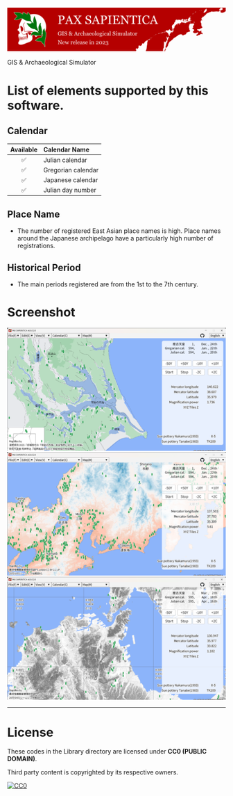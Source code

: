 ![PAX SAPIENTICA Logo](./Image/Logo/TitleBanner.svg)

GIS & Archaeological Simulator

# List of elements supported by this software.

## Calendar

|Available|Calendar Name|
|:---:|:---|
|✅|Julian calendar|
|✅|Gregorian calendar|
|✅|Japanese calendar|
|✅|Julian day number|

## Place Name
- The number of registered East Asian place names is high. Place names around the Japanese archipelago have a particularly high number of registrations.

## Historical Period
- The main periods registered are from the 1st to the 7th century.

# Screenshot
![Screenshot](./Image/Screenshot/PAX%20SAPIENTICA%20v6.0.0.2.0%202023_05_09%201_00_32.png)
![Screenshot](./Image/Screenshot/PAX%20SAPIENTICA%20v6.0.0.2.0%202023_05_11%2023_26_47.png)
![Screenshot](./Image/Screenshot/PAX%20SAPIENTICA%20v6.0.0.2.0%202023_05_11%2023_38_32.png)

---

# License

These codes in the Library directory are licensed under **CC0 (PUBLIC DOMAIN)**.

Third party content is copyrighted by its respective owners.

[![CC0](https://mirrors.creativecommons.org/presskit/buttons/88x31/svg/cc-zero.svg "CC0")](http://creativecommons.org/publicdomain/zero/1.0/deed.en)
